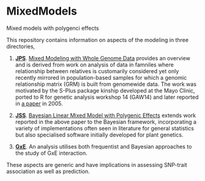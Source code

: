 # MixedModels

Mixed models with polygenci effects

This repository contains information on aspects of the modeling in three directories,

1. **[JPS](JPS)**. [Mixed Modeling with Whole Genome Data](https://www.hindawi.com/journals/jps/2012/485174/)
provides an overview and is derived from work on analysis of data in famniles where relationship between
relatives is customarily considered yet only recently mirrored in population-based samples for which a
genomic relationship matrix (GRM) is built from genomewide data. The work was motivated by the S-Plus package
kinship developed at the Mayo Clinic, ported to R for genetic analysis workshop 14 (GAW14) and later reported
in [a paper](https://bmcgenet.biomedcentral.com/articles/10.1186/1471-2156-6-S1-S127) in 2005.

2. **[JSS](JSS)**. [Bayesian Linear Mixed Model with Polygenic Effects](https://www.jstatsoft.org/index)
extends work reported in the above paper to the Bayesian framework, incorporating a variety of implementations
often seen in literature for general statistics but also specialised software initially developed for plant genetics.

3. **[GxE](GxE)**. An analysis utilises both frequentist and Bayesian approaches to the study of GxE interaction.

These aspects are generic and have implications in assessing SNP-trait association as well as prediction.
